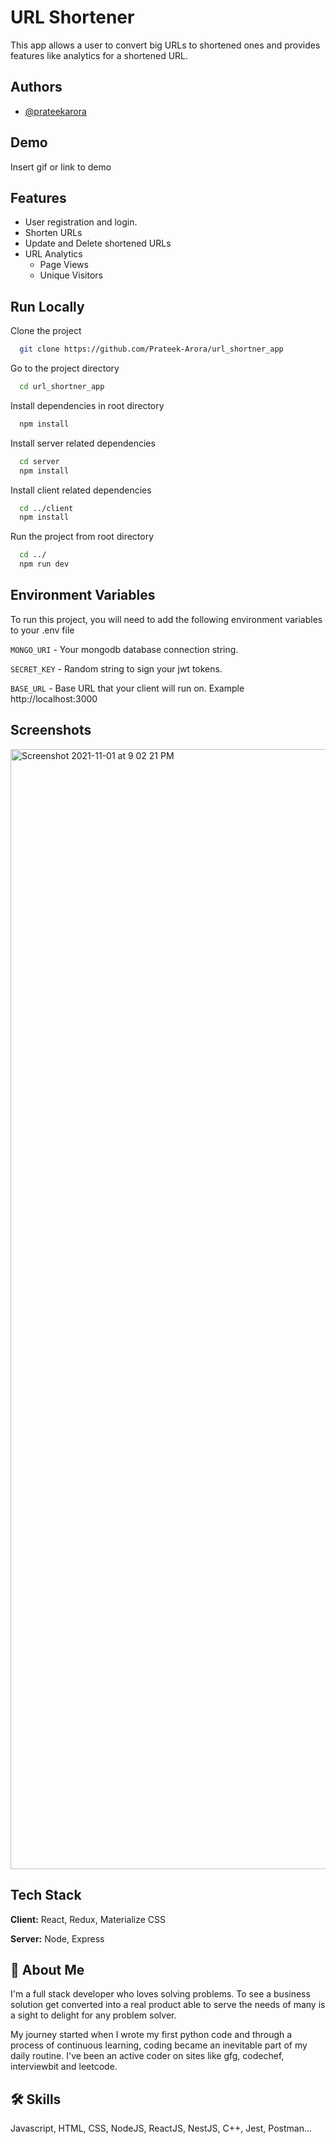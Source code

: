 
# URL Shortener

This app allows a user to convert big URLs to shortened ones and provides features like analytics for a shortened URL.


## Authors

- [@prateekarora](https://github.com/Prateek-Arora)

## Demo

Insert gif or link to demo


## Features

- User registration and login.
- Shorten URLs
- Update and Delete shortened URLs
- URL Analytics
  - Page Views
  - Unique Visitors


## Run Locally

Clone the project

```bash
  git clone https://github.com/Prateek-Arora/url_shortner_app
```

Go to the project directory

```bash
  cd url_shortner_app
```

Install dependencies in root directory

```bash
  npm install
```

Install server related dependencies

```bash
  cd server
  npm install
```

Install client related dependencies

```bash
  cd ../client
  npm install
```

Run the project from root directory

```bash
  cd ../
  npm run dev
```

## Environment Variables

To run this project, you will need to add the following environment variables to your .env file

`MONGO_URI`   - Your mongodb database connection string.

`SECRET_KEY`  - Random string to sign your jwt tokens.

`BASE_URL`    - Base URL that your client will run on. Example  http://localhost:3000


## Screenshots

<img width="1792" alt="Screenshot 2021-11-01 at 9 02 21 PM" src="https://user-images.githubusercontent.com/37131837/139698848-efe55aad-98b8-4dfb-a7c4-01c380372b80.png">


## Tech Stack

**Client:** React, Redux, Materialize CSS

**Server:** Node, Express


## 🚀 About Me
I'm a full stack developer who loves solving problems. To see a business solution get converted into a real product able to serve the needs of many is a sight to delight for any problem solver.

My journey started when I wrote my first python code and through a process of continuous learning, coding became an inevitable part of my daily routine. I've been an active coder on sites like gfg, codechef, interviewbit and leetcode.


## 🛠 Skills
Javascript, HTML, CSS, NodeJS, ReactJS, NestJS, C++, Jest, Postman...

